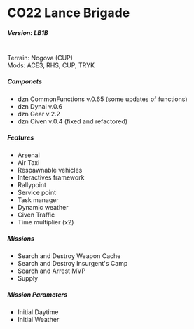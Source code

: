 # CO22 Lance Brigade
##### Version: LB1B
<br />Terrain: Nogova (CUP)
<br />Mods: ACE3, RHS, CUP, TRYK

##### Componets
- dzn CommonFunctions v.0.65 (some updates of functions)
- dzn Dynai v.0.6
- dzn Gear v.2.2
- dzn Civen v.0.4 (fixed and refactored)

##### Features
- Arsenal
- Air Taxi
- Respawnable vehicles
- Interactives framework
- Rallypoint
- Service point
- Task manager
- Dynamic weather
- Civen Traffic
- Time multiplier (x2)

##### Missions
- Search and Destroy Weapon Cache
- Search and Destroy Insurgent's Camp
- Search and Arrest MVP
- Supply

##### Mission Parameters
- Initial Daytime
- Initial Weather
